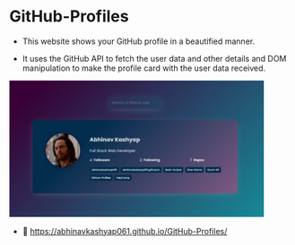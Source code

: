 # GitHub-Profiles

- This website shows your GitHub profile in a beautified manner.

- It uses the GitHub API to fetch the user data and other details and DOM manipulation to make the profile card with the user data received.

<img src="https://github.com/abhinavkashyap061/GitHub-Profiles/blob/main/readme-assets/github-profiles-ss.jpg?raw=true" alt="GitHub Profiles Project" width="90%">

- 🔗 https://abhinavkashyap061.github.io/GitHub-Profiles/
